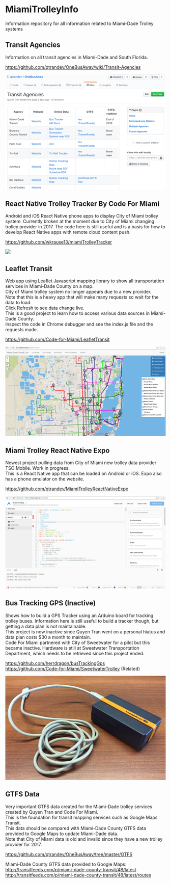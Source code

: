 # MiamiTrolleyInfo
Information repository for all information related to Miami-Dade Trolley systems

## Transit Agencies

Information on all transit agencies in Miami-Dade and South Florida.  

https://github.com/qtrandev/OneBusAway/wiki/Transit-Agencies  

![](https://github.com/qtrandev/MiamiTrolleyInfo/blob/master/screenshot1.png)

## React Native Trolley Tracker By Code For Miami

Android and iOS React Native phone apps to display City of Miami trolley system. Currently broken at the moment due to City of Miami changing trolley provider in 2017. The code here is still useful and is a basis for how to develop React Native apps with remote cloud content push.  

https://github.com/wkrause13/miamiTrolleyTracker  

![](https://raw.githubusercontent.com/wkrause13/miamiTrolleyTracker/master/fastlane/screenshots/dualscreens.png)  

## Leaflet Transit

Web app using Leaflet Javascript mapping library to show all transportation services in Miami-Dade County on a map.  
City of Miami trolley system no longer appears due to a new provider.  
Note that this is a heavy app that will make many requests so wait for the data to load.  
Click Refresh to see data change live.  
This is a good project to learn how to access various data sources in Miami-Dade County.  
Inspect the code in Chrome debugger and see the index.js file and the requests made.  

https://github.com/Code-for-Miami/LeafletTransit  

![](https://github.com/qtrandev/MiamiTrolleyInfo/blob/master/screenshot2.png)  

## Miami Trolley React Native Expo

Newest project pulling data from City of Miami new trolley data provider TSO Mobile. Work in progress.  
This is a React Native app that can be loaded on Android or iOS.  Expo also has a phone emulator on the website.

https://github.com/qtrandev/MiamiTrolleyReactNativeExpo  

![](https://github.com/qtrandev/MiamiTrolleyReactNativeExpo/blob/master/screenshot.png)  

## Bus Tracking GPS (Inactive)

Shows how to build a GPS Tracker using an Arduino board for tracking trolley buses.  Information here is still useful to build a tracker though, but getting a data plan is not maintainable.  
This project is now inactive since Quyen Tran went on a personal hiatus and data plan costs $30 a month to maintain.  
Code For Miami partnered with City of Sweetwater for a pilot but this became inactive. Hardware is still at Sweetwater Transportation Department, which needs to be retrieved since this project ended.  

https://github.com/herrdragon/busTrackingGps  
https://github.com/Code-for-Miami/SweetwaterTrolley (Related)  

![](https://github.com/qtrandev/busTrackingGps/raw/master/images/GPS-Tracker1.jpg)  

## GTFS Data

Very important GTFS data created for the Miami-Dade trolley services created by Quyen Tran and Code For Miami.  
This is the foundation for transit mapping services such as Google Maps Transit.  
This data should be compared with Miami-Dade County GTFS data provided to Google Maps to update Miami-Dade data.  
Note that City of Miami data is old and invalid since they have a new trolley provider for 2017.

https://github.com/qtrandev/OneBusAway/tree/master/GTFS  

Miami-Dade County GTFS data provided to Google Maps:  
http://transitfeeds.com/p/miami-dade-county-transit/48/latest  
http://transitfeeds.com/p/miami-dade-county-transit/48/latest/routes  

